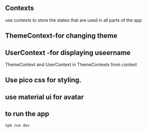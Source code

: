 ## Contexts

use contexts to store the states that are used in all parts of the app

## ThemeContext-for changing theme

## UserContext -for displaying useername

ThemeContext and UserContext in ThemeContexts from context

## Use pico css for styling.
## use material ui for avatar

## to run the app

    npm run dev
